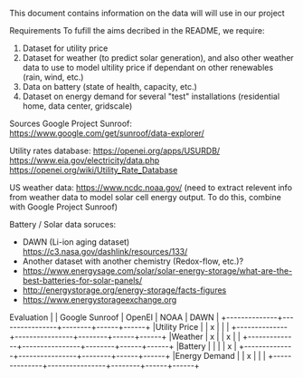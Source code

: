 This document contains information on the data will will use in our project

Requirements
To fufill the aims decribed in the README, we require:
1. Dataset for utility price
2. Dataset for weather (to predict solar generation), and also other weather data to use to model ultility price if dependant on other renewables (rain, wind, etc.)
3. Data on battery (state of health, capacity, etc.)
4. Dataset on energy demand for several "test" installations (residential home, data center, gridscale)

Sources
Google Project Sunroof: https://www.google.com/get/sunroof/data-explorer/

Utility rates database: https://openei.org/apps/USURDB/
https://www.eia.gov/electricity/data.php
https://openei.org/wiki/Utility_Rate_Database

US weather data:
https://www.ncdc.noaa.gov/
(need to extract relevent info from weather data to model solar cell energy output. To do this, combine with Google Project Sunroof)


Battery / Solar data soruces:
- DAWN (Li-ion aging dataset) https://c3.nasa.gov/dashlink/resources/133/
- Another dataset with another chemistry (Redox-flow, etc.)? 
- https://www.energysage.com/solar/solar-energy-storage/what-are-the-best-batteries-for-solar-panels/
- http://energystorage.org/energy-storage/facts-figures
- https://www.energystorageexchange.org


Evaluation
|              | Google Sunroof | OpenEI | NOAA | DAWN |
+--------------+----------------+--------+------+------+
|Utility Price |                |    x   |      |      |
+--------------+----------------+--------+------+------+
|Weather       |       x        |        |   x  |      |
+--------------+----------------+--------+------+------+
|Battery       |                |        |      |  x   |
+--------------+----------------+--------+------+------+
|Energy Demand |                |    x   |      |      |
+--------------+----------------+--------+------+------+
